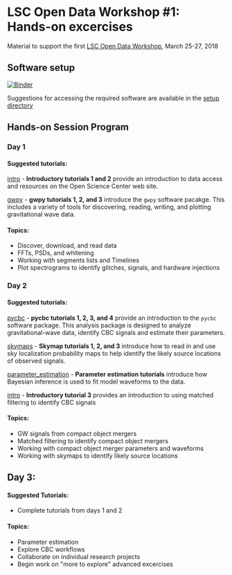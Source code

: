 # LSC Open Data Workshop #1: Hands-on excercises

Material to support the first
[LSC Open Data Workshop](https://losc.ligo.org/s/workshop1/),
March 25-27, 2018

## Software setup

[![Binder](https://mybinder.org/badge_logo.svg)](https://mybinder.org/v2/gh/gw-odw/odw-2018/master)

Suggestions for accessing the required software are
available in the [setup directory](./setup/README.md)

## Hands-on Session Program

### Day 1

#### Suggested tutorials:

[intro](./intro) - **Introductory tutorials 1 and 2** provide an introduction to
data access and resources on the Open Science Center web site.

[gwpy](./gwpy) - **gwpy tutorials 1, 2, and 3**
introduce the `gwpy` software pacakge.  This includes a variety of
tools for discovering, reading, writing, and plotting gravitational wave
data.  

#### Topics:
 * Discover, download, and read data
 * FFTs, PSDs, and whitening
 * Working with segments lists and Timelines
 * Plot spectrograms to identify glitches, signals, and hardware injections

### Day 2

#### Suggested tutorials:

[pycbc](./pycbc) - **pycbc tutorials 1, 2, 3, and 4** provide an introduction
to the `pycbc` software package.  This analysis package is designed to
analyze gravitational-wave data, identify CBC signals
and estimate their parameters.  

[skymaps](./skymaps) - **Skymap tutorials 1, 2, and 3** introduce how to read in and use sky localization probability maps to help identify the likely source locations of observed signals.

[parameter_estimation](./parameter_estimation) - **Parameter estimation tutorials** introduce how Bayesian inference is used to fit model waveforms to the data.

[intro](./intro) - **Introductory tutorial 3** provides an introduction
to using matched filtering to identify CBC signals

#### Topics:
 * GW signals from compact object mergers
 * Matched filtering to identify compact object mergers
 * Working with compact object merger parameters and waveforms
 * Working with skymaps to identify likely source locations


## Day 3: 

#### Suggested Tutorials:
 * Complete tutorials from days 1 and 2

#### Topics:
 * Parameter estimation
 * Explore CBC workflows
 * Collaborate on individual research projects
 * Begin work on "more to explore" advanced excercises

